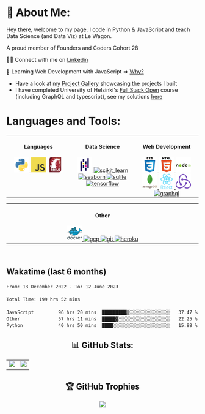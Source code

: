 # 💫 About Me:

Hey there, welcome to my page. I code in Python & JavaScript and teach Data Science (and Data Viz) at Le Wagon.

A proud member of Founders and Coders Cohort 28

👩‍💻 Connect with me on [Linkedin](https://www.linkedin.com/in/yuqingwang42/) 
<!-- <br><br>  -->
🐳 Learning Web Development with JavaScript => [Why?](https://www.yuqingwang.dev/)
- Have a look at my [Project Gallery](https://yuqingwwang.github.io/project-gallery/) showcasing the projects I built
- I have completed University of Helsinki's [Full Stack Open](https://fullstackopen.com/en/) course (including GraphQL and typescript), see my solutions [here](https://github.com/yuqingwwang/FullStackOpen)

<!-- 👯 I am working on [kpop_analysis](https://github.com/JiwonGigiShin/kpop_analysis), an NLP project on KPOP lyrics through a Feminist lens.
 -->

# Languages and Tools:
<table><tr>
  <td valign="top" width="33%">
    <div align="center">  
      <h4>Languages</h4>
      <a href="https://www.python.org" target="_blank" rel="noreferrer"> <img src="https://raw.githubusercontent.com/devicons/devicon/master/icons/python/python-original.svg" alt="python" width="40" height="40"/> </a>
      <a href="https://developer.mozilla.org/en-US/docs/Web/JavaScript" target="_blank" rel="noreferrer"> <img src="https://raw.githubusercontent.com/devicons/devicon/master/icons/javascript/javascript-original.svg" alt="javascript" width="40" height="40"/></a> 
      <a href="https://rubyonrails.org/" target="_blank" rel="noreferrer"><img src='https://github.com/devicons/devicon/blob/master/icons/rails/rails-original-wordmark.svg' alt='rails' width="40" height="40"/>
    </div></a>
  </td>
  
  <td valign="top" width="33%">
    <div align="center">
    <h4>Data Science</h4>
    <a href="https://pandas.pydata.org/" target="_blank" rel="noreferrer"> <img src="https://raw.githubusercontent.com/devicons/devicon/2ae2a900d2f041da66e950e4d48052658d850630/icons/pandas/pandas-original.svg" alt="pandas" width="40" height="40"/> </a> 
    <a href="https://scikit-learn.org/" target="_blank" rel="noreferrer"> <img src="https://upload.wikimedia.org/wikipedia/commons/0/05/Scikit_learn_logo_small.svg" alt="scikit_learn" width="40" height="40"/> </a> 
    <a href="https://seaborn.pydata.org/" target="_blank" rel="noreferrer"> <img src="https://seaborn.pydata.org/_images/logo-mark-lightbg.svg" alt="seaborn" width="40" height="40"/> </a> <a href="https://www.sqlite.org/" target="_blank" rel="noreferrer"> <img src="https://www.vectorlogo.zone/logos/sqlite/sqlite-icon.svg" alt="sqlite" width="40" height="40"/> </a> 
    <a href="https://www.tensorflow.org" target="_blank" rel="noreferrer"> <img src="https://www.vectorlogo.zone/logos/tensorflow/tensorflow-icon.svg" alt="tensorflow" width="40" height="40"/> </a> 
    </div>
  </td>

  <td valign="top" width="33%">
    <div align="center">  
      <h4>Web Development</h4>
      <a href="https://www.w3schools.com/css/" target="_blank" rel="noreferrer"> <img src="https://raw.githubusercontent.com/devicons/devicon/master/icons/css3/css3-original-wordmark.svg" alt="css3" width="40" height="40"/> </a>
      <a href="https://www.w3.org/html/" target="_blank" rel="noreferrer"> <img src="https://raw.githubusercontent.com/devicons/devicon/master/icons/html5/html5-original-wordmark.svg" alt="html5" width="40" height="40"/> </a>
      <a href="https://nodejs.org" target="_blank" rel="noreferrer"> <img src="https://raw.githubusercontent.com/devicons/devicon/master/icons/nodejs/nodejs-original-wordmark.svg" alt="nodejs" width="40" height="40"/> </a> 
      <a href="https://www.mongodb.com/" target="_blank" rel="noreferrer"> <img src="https://raw.githubusercontent.com/devicons/devicon/master/icons/mongodb/mongodb-original-wordmark.svg" alt="mongodb" width="40" height="40"/> </a>
      <a href="https://reactjs.org/" target="_blank" rel="noreferrer"> <img src="https://raw.githubusercontent.com/devicons/devicon/master/icons/react/react-original-wordmark.svg" alt="react" width="40" height="40"/> </a> 
      <a href="https://redux.js.org" target="_blank" rel="noreferrer"> <img src="https://raw.githubusercontent.com/devicons/devicon/master/icons/redux/redux-original.svg" alt="redux" width="40" height="40"/> </a> 
      <a href="https://graphql.org" target="_blank" rel="noreferrer"> <img src="https://www.vectorlogo.zone/logos/graphql/graphql-icon.svg" alt="graphql" width="40" height="40"/> </a> 
      <!--- <a href="https://nestjs.com/" target="_blank" rel="noreferrer"> <img src="https://raw.githubusercontent.com/devicons/devicon/master/icons/nestjs/nestjs-plain.svg" alt="nestjs" width="40" height="40"/> </a> -->
    </div>
   </td>
  </tr></table>  

<table><tr>
  
  <td valign="top" width="33%">
    <div align="center">
      <h4>Other</h4>
      <a href="https://www.docker.com/" target="_blank" rel="noreferrer"> <img src="https://raw.githubusercontent.com/devicons/devicon/master/icons/docker/docker-original-wordmark.svg" alt="docker" width="40" height="40"/> </a> <a href="https://cloud.google.com" target="_blank" rel="noreferrer"> <img src="https://www.vectorlogo.zone/logos/google_cloud/google_cloud-icon.svg" alt="gcp" width="40" height="40"/> </a> 
      <a href="https://git-scm.com/" target="_blank" rel="noreferrer"> <img src="https://www.vectorlogo.zone/logos/git-scm/git-scm-icon.svg" alt="git" width="40" height="40"/> </a> 
      <a href="https://heroku.com" target="_blank" rel="noreferrer"> <img src="https://www.vectorlogo.zone/logos/heroku/heroku-icon.svg" alt="heroku" width="40" height="40"/> </a>    
    </div>
  </td></tr>
</table>

<br>

## Wakatime (last 6 months)
<!--START_SECTION:waka-->

```txt
From: 13 December 2022 - To: 12 June 2023

Total Time: 199 hrs 52 mins

JavaScript         96 hrs 20 mins  █████████▒░░░░░░░░░░░░░░░   37.47 %
Other              57 hrs 11 mins  █████▓░░░░░░░░░░░░░░░░░░░   22.25 %
Python             40 hrs 50 mins  ████░░░░░░░░░░░░░░░░░░░░░   15.88 %
```

<!--END_SECTION:waka-->

<div align='center'>
  <h2>📊 GitHub Stats:</h2>

  <table style="width: 100%;">
    <tr>
      <td>
        <img src="https://streak-stats.demolab.com/?user=yuqingwwang&mode=weekly&theme=blueberry&hide_border=false" style="max-width: 100%;">
      </td>
      <td>
        <img src="https://github-readme-stats-git-masterrstaa-rickstaa.vercel.app/api/top-langs/?username=yuqingwwang&theme=blueberry&hide_border=false&include_all_commits=true&count_private=true&layout=compact" style="max-width: 100%;">
      </td>
    </tr>
  </table>
</div>


<div align='center'>
<h2> 🏆 GitHub Trophies </h2>

![](https://github-profile-trophy.vercel.app/?username=yuqingwwang&theme=onedark&no-frame=false&no-bg=false&margin-w=4)

<!-- ### 😂 Random Dev Meme
<img src="https://random-memer.herokuapp.com/" width="512px"/> -->


<!--[![](https://visitcount.itsvg.in/api?id=yuqingwwang&icon=0&color=0)](https://visitcount.itsvg.in) -->
<!-- ![](https://komarev.com/ghpvc/?username=yuqingwwang)
 -->

</div>
